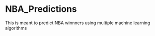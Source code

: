 # NBA_Predictions

This is meant to predict NBA winnners using multiple machine learning algorithms
